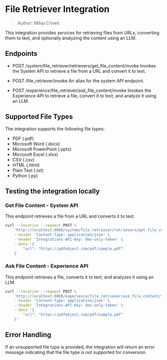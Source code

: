 # File Retriever Integration

> Author: Mihai Criveti

This integration provides services for retrieving files from URLs, converting them to text, and optionally analyzing the content using an LLM.

## Endpoints

- POST /system/file_retriever/retrievers/get_file_content/invoke
  Invokes the System API to retrieve a file from a URL and convert it to text.

- POST /file_retriever/invoke
  An alias for the system API endpoint.

- POST /experience/file_retriever/ask_file_content/invoke
  Invokes the Experience API to retrieve a file, convert it to text, and analyze it using an LLM.

## Supported File Types

The integration supports the following file types:
- PDF (.pdf)
- Microsoft Word (.docx)
- Microsoft PowerPoint (.pptx)
- Microsoft Excel (.xlsx)
- CSV (.csv)
- HTML (.html)
- Plain Text (.txt)
- Python (.py)

## Testing the integration locally

### Get File Content - System API

This endpoint retrieves a file from a URL and converts it to text.

```bash
curl --location --request POST \
    'http://localhost:8080/system/file_retriever/retrievers/get_file_content/invoke' \
    --header 'Content-Type: application/json' \
    --header 'Integrations-API-Key: dev-only-token' \
    --data '{
        "url": "https://pdfobject.com/pdf/sample.pdf"
    }'
```

### Ask File Content - Experience API

This endpoint retrieves a file, converts it to text, and analyzes it using an LLM.

```bash
curl --location --request POST \
    'http://localhost:8080/experience/file_retriever/ask_file_content/invoke' \
    --header 'Content-Type: application/json' \
    --header 'Integrations-API-Key: dev-only-token' \
    --data '{
        "url": "https://pdfobject.com/pdf/sample.pdf"
    }'
```

## Error Handling

If an unsupported file type is provided, the integration will return an error message indicating that the file type is not supported for conversion.
